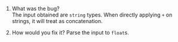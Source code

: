 1. What was the bug?\
    The input obtained are `string` types. When directly applying `+` on strings, it will treat as concatenation.

2. How would you fix it?
    Parse the input to `float`s.